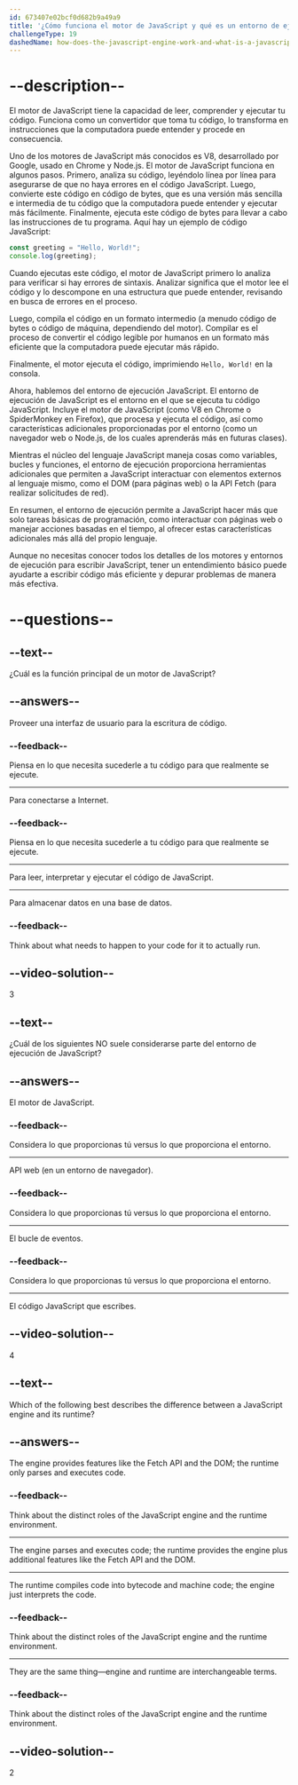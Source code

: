 ```yaml
---
id: 673407e02bcf0d682b9a49a9
title: '¿Cómo funciona el motor de JavaScript y qué es un entorno de ejecución de JavaScript?'
challengeType: 19
dashedName: how-does-the-javascript-engine-work-and-what-is-a-javascript-runtime
---
```


# --description--

El motor de JavaScript tiene la capacidad de leer, comprender y ejecutar tu código. Funciona como un convertidor que toma tu código, lo transforma en instrucciones que la computadora puede entender y procede en consecuencia.

Uno de los motores de JavaScript más conocidos es V8, desarrollado por Google, usado en Chrome y Node.js. El motor de JavaScript funciona en algunos pasos. Primero, analiza su código, leyéndolo línea por línea para asegurarse de que no haya errores en el código JavaScript. Luego, convierte este código en código de bytes, que es una versión más sencilla e intermedia de tu código que la computadora puede entender y ejecutar más fácilmente. Finalmente, ejecuta este código de bytes para llevar a cabo las instrucciones de tu programa. Aquí hay un ejemplo de código JavaScript:

```js
const greeting = "Hello, World!";
console.log(greeting);
```

Cuando ejecutas este código, el motor de JavaScript primero lo analiza para verificar si hay errores de sintaxis. Analizar significa que el motor lee el código y lo descompone en una estructura que puede entender, revisando en busca de errores en el proceso.

Luego, compila el código en un formato intermedio (a menudo código de bytes o código de máquina, dependiendo del motor). Compilar es el proceso de convertir el código legible por humanos en un formato más eficiente que la computadora puede ejecutar más rápido.

Finalmente, el motor ejecuta el código, imprimiendo `Hello, World!` en la consola.

Ahora, hablemos del entorno de ejecución JavaScript. El entorno de ejecución de JavaScript es el entorno en el que se ejecuta tu código JavaScript. Incluye el motor de JavaScript (como V8 en Chrome o SpiderMonkey en Firefox), que procesa y ejecuta el código, así como características adicionales proporcionadas por el entorno (como un navegador web o Node.js, de los cuales aprenderás más en futuras clases).

Mientras el núcleo del lenguaje JavaScript maneja cosas como variables, bucles y funciones, el entorno de ejecución proporciona herramientas adicionales que permiten a JavaScript interactuar con elementos externos al lenguaje mismo, como el DOM (para páginas web) o la API Fetch (para realizar solicitudes de red).

En resumen, el entorno de ejecución permite a JavaScript hacer más que solo tareas básicas de programación, como interactuar con páginas web o manejar acciones basadas en el tiempo, al ofrecer estas características adicionales más allá del propio lenguaje.

Aunque no necesitas conocer todos los detalles de los motores y entornos de ejecución para escribir JavaScript, tener un entendimiento básico puede ayudarte a escribir código más eficiente y depurar problemas de manera más efectiva.

# --questions--

## --text--

¿Cuál es la función principal de un motor de JavaScript?

## --answers--

Proveer una interfaz de usuario para la escritura de código.

### --feedback--

Piensa en lo que necesita sucederle a tu código para que realmente se ejecute.

---

Para conectarse a Internet.

### --feedback--

Piensa en lo que necesita sucederle a tu código para que realmente se ejecute.

---

Para leer, interpretar y ejecutar el código de JavaScript.

---

Para almacenar datos en una base de datos.

### --feedback--

Think about what needs to happen to your code for it to actually run.

## --video-solution--

3

## --text--

¿Cuál de los siguientes NO suele considerarse parte del entorno de ejecución de JavaScript?

## --answers--

El motor de JavaScript.

### --feedback--

Considera lo que proporcionas tú versus lo que proporciona el entorno.

---

API web (en un entorno de navegador).

### --feedback--

Considera lo que proporcionas tú versus lo que proporciona el entorno.

---

El bucle de eventos.

### --feedback--

Considera lo que proporcionas tú versus lo que proporciona el entorno.

---

El código JavaScript que escribes.

## --video-solution--

4

## --text--

Which of the following best describes the difference between a JavaScript engine and its runtime?

## --answers--

The engine provides features like the Fetch API and the DOM; the runtime only parses and executes code.

### --feedback--

Think about the distinct roles of the JavaScript engine and the runtime environment.

---

The engine parses and executes code; the runtime provides the engine plus additional features like the Fetch API and the DOM.

---

The runtime compiles code into bytecode and machine code; the engine just interprets the code.

### --feedback--

Think about the distinct roles of the JavaScript engine and the runtime environment.

---

They are the same thing—engine and runtime are interchangeable terms.

### --feedback--

Think about the distinct roles of the JavaScript engine and the runtime environment.

## --video-solution--

2

